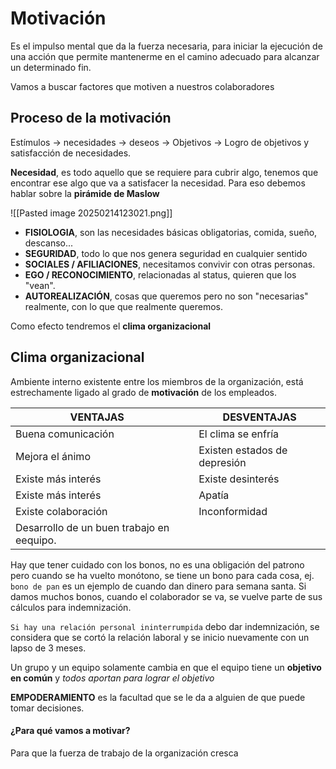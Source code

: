 # Motivación

Es el impulso mental que da la fuerza necesaria, para iniciar la ejecución de una acción que permite mantenerme en el camino adecuado para alcanzar un determinado fin.

Vamos a buscar factores que motiven a nuestros colaboradores

## Proceso de la motivación

Estímulos -> necesidades -> deseos -> Objetivos -> Logro de objetivos y satisfacción de necesidades.

**Necesidad**, es todo aquello que se requiere para cubrir algo, tenemos que encontrar ese algo que va a satisfacer la necesidad. Para eso debemos hablar sobre la **pirámide de Maslow**

![[Pasted image 20250214123021.png]]

- **FISIOLOGIA**, son las necesidades básicas obligatorias, comida, sueño, descanso...
- **SEGURIDAD**, todo lo que nos genera seguridad en cualquier sentido
- **SOCIALES / AFILIACIONES**, necesitamos convivir con otras personas.
- **EGO / RECONOCIMIENTO**, relacionadas al status, quieren que los "vean". 
- **AUTOREALIZACIÓN**, cosas que queremos pero no son "necesarias" realmente, con lo que que realmente queremos.

Como efecto tendremos el **clima organizacional**

## Clima organizacional

Ambiente interno existente entre los miembros de la organización, está estrechamente ligado al grado de **motivación** de los empleados.

| VENTAJAS                                  |     | DESVENTAJAS                  |
| ----------------------------------------- | --- | ---------------------------- |
| Buena comunicación                        |     | El clima se enfría           |
| Mejora el ánimo                           |     | Existen estados de depresión |
| Existe más interés                        |     | Existe desinterés            |
| Existe más interés                        |     | Apatía                       |
| Existe colaboración                       |     | Inconformidad                |
| Desarrollo de un buen trabajo en eequipo. |     |                              |

Hay que tener cuidado con los bonos, no es una obligación del patrono pero cuando se ha vuelto monótono, se tiene un bono para cada cosa, ej. `bono de pan` es un ejemplo de cuando dan dinero para semana santa. Si damos muchos bonos, cuando el colaborador se va, se vuelve parte de sus cálculos para indemnización. 

`Si hay una relación personal ininterrumpida` debo dar indemnización, se considera que se cortó la relación laboral y se inicio nuevamente con un lapso de 3 meses.

Un grupo y un equipo solamente cambia en que el equipo tiene un **objetivo en común** y *todos aportan para lograr el objetivo*

**EMPODERAMIENTO** es la facultad que se le da a alguien de que puede tomar decisiones. 


#### **¿Para qué vamos a motivar?**

Para que la fuerza de trabajo de la organización cresca 